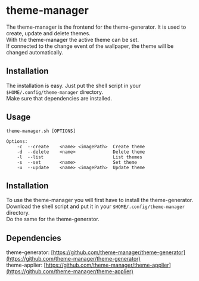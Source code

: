 # theme-manager
The theme-manager is the frontend for the theme-generator. It is used to create, update and delete themes.  
With the theme-manager the active theme can be set.  
If connected to the change event of the wallpaper, the theme will be changed automatically. 

## Installation
The installation is easy. Just put the shell script in your ```$HOME/.config/theme-manager``` directory.  
Make sure that dependencies are installed.

## Usage
    theme-manager.sh [OPTIONS]

    Options:
        -c  --create    <name> <imagePath>  Create theme
        -d  --delete    <name>              Delete theme
        -l  --list                          List themes
        -s  --set       <name>              Set theme
        -u  --update    <name> <imagePath>  Update theme

## Installation
To use the theme-manager you will first have to install the theme-generator.  
Download the shell script and put it in your ```$HOME/.config/theme-manager``` directory.  
Do the same for the theme-generator.  

## Dependencies
theme-generator: [https://github.com/theme-manager/theme-generator](https://github.com/theme-manager/theme-generator)  
theme-applier: [https://github.com/theme-manager/theme-applier](https://github.com/theme-manager/theme-applier)
